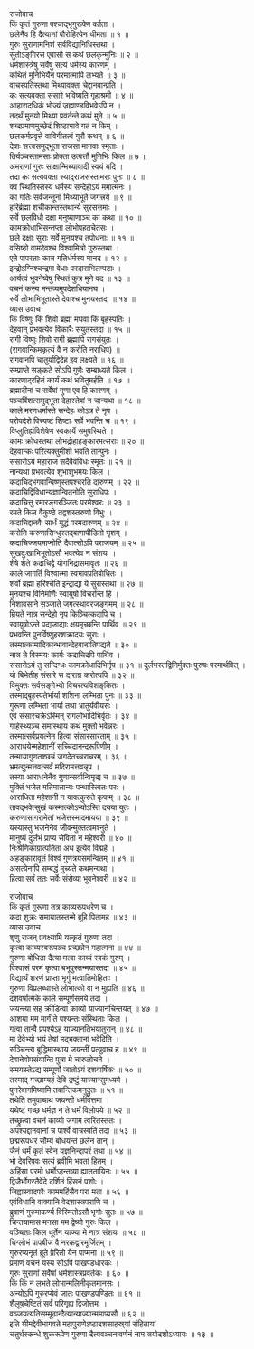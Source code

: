 राजोवाच  
किं कृतं गुरुणा पश्चाद्‌भृगुरूपेण वर्तता ।  
छलेनैव हि दैत्यानां पौरोहित्येन धीमता ॥ १ ॥  
गुरुः सुराणामनिशं सर्वविद्यानिधिस्तथा ।  
सुतोऽङ्‌गिरस एवासौ स कथं छलकृन्मुनिः ॥ २ ॥  
धर्मशास्त्रेषु सर्वेषु सत्यं धर्मस्य कारणम् ।  
कथितं मुनिभिर्येन परमात्मापि लभ्यते ॥ ३ ॥  
वाचस्पतिस्तथा मिथ्यावक्ता चेद्दानवान्प्रति ।  
कः सत्यवक्ता संसारे भविष्यति गृहाश्रमी ॥ ४ ॥  
आहारादधिकं भोज्यं ज्रह्माण्डविभवेऽपि न ।  
तदर्थं मुनयो मिथ्या प्रवर्तन्ते कथं मुने ॥ ५ ॥  
शब्दप्रमाणमुच्छेदं शिष्टाभावे गतं न किम् ।  
छलकर्मप्रवृत्ते वाविगीतत्वं गुरौ कथम् ॥ ६ ॥  
देवाः सत्त्वसमुद्‌भूता राजसा मानवाः स्मृताः ।  
तिर्यञ्चस्तामसाः प्रोक्ता उत्पत्तौ मुनिभिः किल ॥ ७ ॥  
अमराणां गुरुः साक्षान्मिथ्यावादी स्वयं यदि ।  
तदा कः सत्यवक्ता स्याद्‌राजसस्तामसः पुनः ॥ ८ ॥  
क्व स्थितिस्तस्य धर्मस्य सन्देहोऽयं ममात्मनः ।  
का गतिः सर्वजन्तूनां मिथ्याभूते जगत्त्रये ॥ ९ ॥  
हरिर्ब्रह्मा शचीकान्तस्तथान्ये सुरसत्तमाः ।  
सर्वे छलविधौ दक्षा मनुष्याणाञ्च का कथा ॥ १० ॥  
कामक्रोधाभिसन्तप्ता लोभोपहतचेतसः ।  
छले दक्षाः सुराः सर्वे मुनयश्च तपोधनाः ॥ ११ ॥  
वसिष्ठो वामदेवश्च विश्वामित्रो गुरुस्तथा ।  
एते पापरताः कात्र गतिर्धर्मस्य मानद ॥ १२ ॥  
इन्द्रोऽग्निश्चन्द्रमा वेधाः परदाराभिलम्पटाः ।  
आर्यत्वं भुवनेष्वेषु स्थितं कुत्र मुने वद ॥ १३ ॥  
वचनं कस्य मन्तव्यमुपदेशधियानघ ।  
सर्वे लोभाभिभूतास्ते देवाश्च मुनयस्तदा ॥ १४ ॥  
व्यास उवाच  
किं विष्णुः किं शिवो ब्रह्मा मघवा किं बृहस्पतिः ।  
देहवान् प्रभवत्येव विकारैः संयुतस्तदा ॥ १५ ॥  
रागी विष्णुः शिवो रागी ब्रह्मापि रागसंयुतः ।  
(रागवान्किमकृत्यं वै न करोति नराधिप) ॥  
रागवानपि चातुर्याद्विदेह इव लक्ष्यते ॥ १६ ॥  
सम्प्राप्ते सङ्कटे सोऽपि गुणैः सम्बाध्यते किल ।  
कारणाद्‌रहितं कार्यं कथं भवितुमर्हति ॥ १७ ॥  
ब्रह्मादीनां च सर्वेषां गुणा एव हि कारणम् ।  
पञ्चविंशत्समुद्‌भूता देहास्तेषां न चान्यथा ॥ १८ ॥  
काले मरणधर्मास्ते सन्देहः कोऽत्र ते नृप ।  
परोपदेशे विस्पष्टं शिष्टाः सर्वे भवन्ति च ॥ १९ ॥  
विप्लुतिर्ह्यविशेषेण स्वकार्ये समुपस्थिते ।  
कामः क्रोधस्तथा लोभद्रोहाहङ्कारमत्सराः ॥ २० ॥  
देहवान्कः परित्यक्तुमीशो भवति तान्पुनः ।  
संसारोऽयं महाराज सदैवैवंविधः स्मृतः ॥ २१ ॥  
नान्यथा प्रभवत्येव शुभाशुभमयः किल ।  
कदाचिद्‌भगवान्विष्णुस्तपश्चरति दारुणम् ॥ २२ ॥  
कदाचिद्विविधान्यज्ञान्वितनोति सुराधिपः ।  
कदाचित्तु रमारङ्गरञ्जितः परमेश्वरः ॥ २३ ॥  
रमते किल वैकुण्ठे तद्वशस्तरुणो विभुः ।  
कदाचिद्दानवैः सार्धं युद्धं परमदारुणम् ॥ २४ ॥  
करोति करुणासिन्धुस्तद्‌बाणापीडितो भृशम् ।  
कदाचिज्जयमाप्नोति दैवात्सोऽपि पराजयम् ॥ २५ ॥  
सुखदुःखाभिभूतोऽसौ भवत्येव न संशयः ।  
शेषे शेते कदाचिद्वै योगनिद्रासमावृतः ॥ २६ ॥  
काले जागर्ति विश्वात्मा स्वभावप्रतिबोधितः ।  
शर्वो ब्रह्मा हरिश्चेति इन्द्राद्या ये सुरास्तथा ॥ २७ ॥  
मुनयश्च विनिर्माणैः स्वायुषो विचरन्ति हि ।  
निशावसाने सञ्जाते जगत्स्थावरजङ्गमम् ॥ २८ ॥  
म्रियते नात्र सन्देहो नृप किञ्चित्कदापि च ।  
स्वायुषोऽन्ते पद्यजाद्याः क्षयमृच्छन्ति पार्थिव ॥ २९ ॥  
प्रभवन्ति पुनर्विष्णुहरशक्रादयः सुराः ।  
तस्मात्कामादिकान्भावान्देहवान्प्रतिपद्यते ॥ ३० ॥  
नात्र ते विस्मयः कार्यः कदाचिदपि पार्थिव ।  
संसारोऽयं तु सन्दिग्धः कामक्रोधादिभिर्नृप ॥ ३१ ॥
दुर्लभस्तद्विनिर्मुक्तः पुरुषः परमार्थवित् ।  
यो बिभेतीह संसारे स दारान्न करोत्यपि ॥ ३२ ॥  
विमुक्तः सर्वसङ्गेभ्यो विचरत्यविशङ्‌कितः ।  
तस्माद्‌बृहस्पतेर्भार्या शशिना लम्भिता पुनः ॥ ३३ ॥  
गुरूणा लम्भिता भार्या तथा भ्रातुर्यवीयसः ।  
एवं संसारचक्रेऽस्मिन् रागलोभादिभिर्वृतः ॥ ३४ ॥  
गार्हस्थ्यञ्च समास्थाय कथं मुक्तो भवेन्नरः ।  
तस्मात्सर्वप्रयत्नेन हित्वा संसारसारताम् ॥ ३५ ॥  
आराधयेन्महेशानीं सच्चिदानन्दरूपिणीम् ।  
तन्मायागुणतश्छन्नं जगदेतच्चराचरम् ॥ ३६ ॥  
भ्रमत्युन्मत्तवत्सर्वं मदिरामत्तवन्नृप ।  
तस्या आराधनेनैव गुणान्सर्वान्विमृद्य च ॥ ३७ ॥  
मुक्तिं भजेत मतिमान्नान्यः पन्थास्त्वितः परः ।  
आराधिता महेशानी न यावत्कुरुते कृपाम् ॥ ३८ ॥  
तावद्‌भवेत्सुखं कस्मात्कोऽन्योऽस्ति दयया युतः ।  
करुणासागरामेतां भजेत्तस्मादमायया ॥ ३९ ॥  
यस्यास्तु भजनेनैव जीवन्मुक्तत्वमश्नुते ।  
मानुष्यं दुर्लभं प्राप्य सेविता न महेश्वरी ॥ ४० ॥  
निःश्रेणिकाग्रात्पतिता अध इत्येव विद्महे ।  
अहङ्कारावृतं विश्वं गुणत्रयसमन्वितम् ॥ ४१ ॥  
असत्येनापि सम्बद्धं मुच्यते कथमन्यथा ।  
हित्वा सर्वं ततः सर्वेः संसेव्या भुवनेश्वरी ॥ ४२ ॥  
  
राजोवाच  
किं कृतं गुरूणा तत्र काव्यरूपधरेण च ।  
कदा शुक्रः समायातस्तन्मे ब्रूहि पितामह ॥ ४३ ॥  
व्यास उवाच  
शृणु राजन् प्रवक्ष्यामि यत्कृतं गुरुणा तदा ।  
कृत्वा काव्यस्वरूपञ्च प्रच्छन्नेन महात्मना ॥ ४४ ॥  
गुरुणा बोधिता दैत्या मत्वा काव्यं स्वकं गुरुम् ।  
विश्वासं परमं कृत्वा बभूवुस्तन्मयास्तदा ॥ ४५ ॥  
विद्यार्थं शरणं प्राप्ता भृगुं मत्वातिमोहिताः ।  
गुरुणा विप्रलब्धास्ते लोभात्को वा न मुह्यति ॥ ४६ ॥  
दशवर्षात्मके काले सम्पूर्णसमये तदा ।  
जयन्त्या सह क्रीडित्वा काव्यो याज्यानचिन्तयत् ॥ ४७ ॥  
आशया मम मार्गं ते पश्यन्तः संस्थिताः किल ।  
गत्वा तान्वै प्रपश्येऽहं याज्यानतिभयातुरान् ॥ ४८ ॥  
मा देवेभ्यो भयं तेषां मद्‌भक्तानां भवेदिति ।  
सञ्चिन्त्य बुद्धिमास्थाय जयन्तीं प्रत्युवाच ह ॥ ४९ ॥  
देवानेवोपसंयान्ति पुत्रा मे चारुलोचने ।  
समयस्तेऽद्य सम्पूर्णो जातोऽयं दशवार्षिकः ॥ ५० ॥  
तस्माद्‌ गच्छाम्यहं देवि द्रष्टुं याज्यान्सुमध्यमे ।  
पुनरेवागमिष्यामि तवान्तिकमनुद्रुतः ॥ ५१ ॥  
तथेति तमुवाचाथ जयन्ती धर्मवित्तमा ।  
यथेष्टं गच्छ धर्मज्ञ न ते धर्मं विलोपये ॥ ५२ ॥  
तच्छ्रुत्वा वचनं काव्यो जगाम त्वरितस्ततः ।  
अपश्यद्दानवानां च पार्श्वे वाचस्पतिं तदा ॥ ५३ ॥  
छद्मरूपधरं सौम्यं बोधयन्तं छलेन तान् ।  
जैनं धर्मं कृतं स्वेन यज्ञनिन्दापरं तथा ॥ ५४ ॥  
भो देवरिपवः सत्यं ब्रवीमि भवतां हितम् ।  
अहिंसा परमो धर्मोऽहन्तव्या ह्याततायिनः ॥ ५५ ॥  
द्विजैर्भोगरतैर्वेदे दर्शितं हिंसनं पशोः ।  
जिह्वास्वादपरैः काममहिंसैव परा मता ॥ ५६ ॥  
एवंविधानि वाक्यानि वेदशास्त्रपराणि च ।  
ब्रुवाणं गुरुमाकर्ण्य विस्मितोऽसौ भृगोः सुतः ॥ ५७ ॥  
चिन्तयामास मनसा मम द्वेष्यो गुरुः किल ।  
वञ्चिताः किल धूर्तेन याज्या मे नात्र संशयः ॥ ५८ ॥  
धिग्लोभं पापबीजं वै नरकद्वारमूर्जितम् ।  
गुरुरप्यनृतं ब्रूते प्रेरितो येन पाप्मना ॥ ५९ ॥  
प्रमाणं वचनं यस्य सोऽपि पाखण्डधारकः ।  
गुरुः सुराणां सर्वेषां धर्मशास्त्रप्रवर्तकः ॥ ६० ॥  
किं किं न लभते लोभान्मलिनीकृतमानसः ।  
अन्योऽपि गुरुरप्येवं जातः पाखण्डपण्डितः ॥ ६१ ॥  
शैलूषचेष्टितं सर्वं परिगृह्य द्विजोत्तमः ।  
वञ्जयत्यतिसम्मूढान्दैत्यान्याज्यान्ममाप्यसौ ॥ ६२ ॥  
इति श्रीमद्देवीभागवते महापुराणेऽष्टादशसाहस्र्यां संहितायां  
चतुर्थस्कन्धे शुक्ररूपेण गुरुणा दैत्यवञ्चनावर्णनं नाम त्रयोदशोऽध्यायः ॥ १३ ॥
